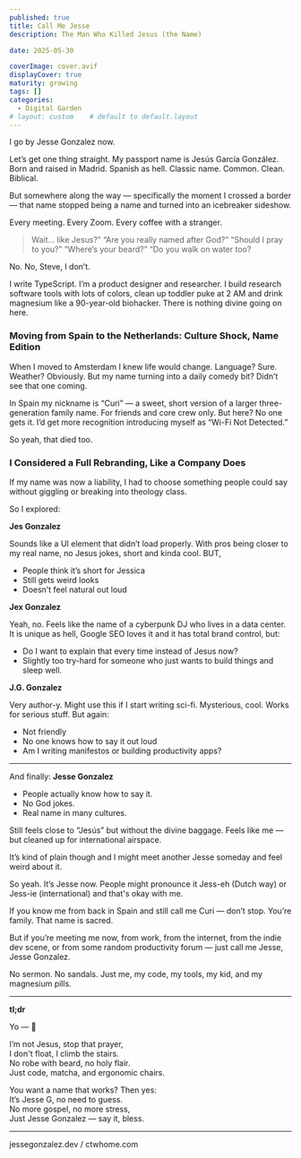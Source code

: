 ```yaml
---
published: true
title: Call Me Jesse
description: The Man Who Killed Jesus (the Name)

date: 2025-05-30

coverImage: cover.avif
displayCover: true
maturity: growing
tags: []
categories:
  - Digital Garden
# layout: custom    # default to default.layout
---
```

I go by Jesse Gonzalez now.

Let’s get one thing straight. My passport name is Jesús García González. Born and raised in Madrid. Spanish as hell. Classic name. Common. Clean. Biblical.

But somewhere along the way — specifically the moment I crossed a border — that name stopped being a name and turned into an icebreaker sideshow.

Every meeting. Every Zoom. Every coffee with a stranger.

> Wait… like Jesus?”
> “Are you really named after God?”
> “Should I pray to you?”
> “Where’s your beard?”
> “Do you walk on water too?

No. No, Steve, I don’t.

I write TypeScript. I’m a product designer and researcher. I build research software tools with lots of colors, clean up toddler puke at 2 AM and drink magnesium like a 90-year-old biohacker. There is nothing divine going on here.

### Moving from Spain to the Netherlands: Culture Shock, Name Edition

When I moved to Amsterdam I knew life would change. Language? Sure. Weather? Obviously. But my name turning into a daily comedy bit? Didn’t see that one coming.

In Spain my nickname is “Curi” — a sweet, short version of a larger three-generation family name. For friends and core crew only.
But here? No one gets it. I’d get more recognition introducing myself as “Wi-Fi Not Detected.”

So yeah, that died too.

### I Considered a Full Rebranding, Like a Company Does

If my name was now a liability, I had to choose something people could say without giggling or breaking into theology class.

So I explored:

**Jes Gonzalez**

Sounds like a UI element that didn’t load properly. With pros being closer to my real name, no Jesus jokes, short and kinda cool. BUT,

- People think it’s short for Jessica
- Still gets weird looks
- Doesn’t feel natural out loud

**Jex Gonzalez**

Yeah, no. Feels like the name of a cyberpunk DJ who lives in a data center. It is unique as hell, Google SEO loves it and it has total brand control, but:

- Do I want to explain that every time instead of Jesus now?
- Slightly too try-hard for someone who just wants to build things and sleep well.

**J.G. Gonzalez**

Very author-y. Might use this if I start writing sci-fi. Mysterious, cool. Works for serious stuff. But again:

- Not friendly
- No one knows how to say it out loud
- Am I writing manifestos or building productivity apps?

---

And finally: **Jesse Gonzalez**

- People actually know how to say it.
- No God jokes.
- Real name in many cultures.

Still feels close to “Jesús” but without the divine baggage. Feels like me — but cleaned up for international airspace.

It’s kind of plain though and I might meet another Jesse someday and feel weird about it.

So yeah. It’s Jesse now. People might pronounce it Jess-eh (Dutch way) or Jess-ie (international) and that's okay with me.

If you know me from back in Spain and still call me Curi — don’t stop. You’re family. That name is sacred.

But if you’re meeting me now, from work, from the internet, from the indie dev scene, or from some random productivity forum — just call me Jesse, Jesse Gonzalez.

No sermon. No sandals. Just me, my code, my tools, my kid, and my magnesium pills.

---

**tl;dr**

Yo — 🎤

I’m not Jesus, stop that prayer,  
I don't float, I climb the stairs.  
No robe with beard, no holy flair.  
Just code, matcha, and ergonomic chairs.  


You want a name that works? Then yes:   
It’s Jesse G, no need to guess.  
No more gospel, no more stress,  
Just Jesse Gonzalez — say it, bless.  


---

jessegonzalez.dev / ctwhome.com
